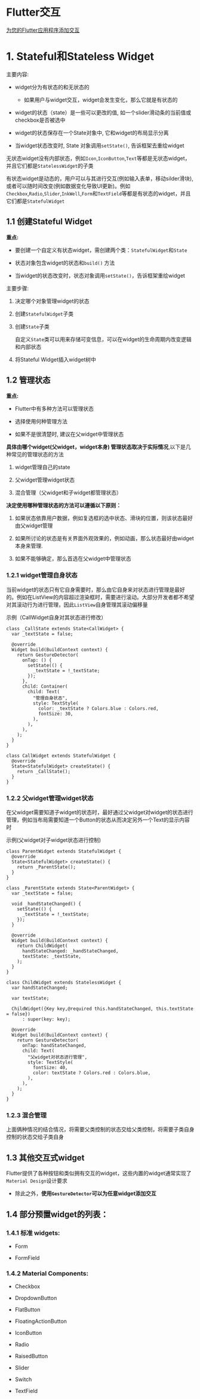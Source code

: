 # Flutter交互

[为您的Flutter应用程序添加交互](https://flutterchina.club/tutorials/interactive/)

# 1. Stateful和Stateless Widget

主要内容:


- widget分为有状态的和无状态的

	- 如果用户与widget交互，widget会发生变化，那么它就是有状态的

- widget的状态（state）是一些可以更改的值, 如一个slider滑动条的当前值或checkbox是否被选中

- widget的状态保存在一个State对象中, 它和widget的布局显示分离

- 当widget状态改变时, State 对象调用`setState()`, 告诉框架去重绘widget

无状态widget没有内部状态，例如`Icon`,`IconButton`,`Text`等都是无状态widget，并且它们都是`StatelessWidget`的子类

有状态widget是动态的，用户可以与其进行交互(例如输入表单，移动silder滑块),或者可以随时间改变(例如数据变化导致UI更新)。例如`Checkbox`,`Radio`,`Slider`,`InkWell`,`Form`和`TextField`等都是有状态的widget，并且它们都是`StatefulWidget`

## 1.1 创建Stateful Widget

**重点:**

- 要创建一个自定义有状态widget，需创建两个类：`StatefulWidget`和`State`

- 状态对象包含widget的状态和`build()` 方法

- 当widget的状态改变时，状态对象调用`setState()`，告诉框架重绘widget

主要步骤:

1. 决定哪个对象管理widget的状态

2. 创建`StatefulWidget`子类

3. 创建`State`子类

	自定义`State`类可以用来存储可变信息，可以在widget的生命周期内改变逻辑和内部状态

4. 将Stateful Widget插入widget树中

## 1.2 管理状态
**重点:**

- Flutter中有多种方法可以管理状态

- 选择使用何种管理方法

- 如果不是很清楚时, 建议在父widget中管理状态


**具体由哪个widget(父widget，widget本身) 管理状态取决于实际情况**,以下是几种常见的管理状态的方法

1. widget管理自己的state

2. 父widget管理widget状态

3. 混合管理（父widget和子widget都管理状态）

**决定使用哪种管理状态的方法可以遵循以下原则：**

1. 如果状态依靠用户数据，例如复选框的选中状态、滑块的位置，则该状态最好由父widget管理

2. 如果所讨论的状态是有关界面外观效果的，例如动画，那么状态最好由widget本身来管理.

3. 如果不能够确定，那么首选在父widget中管理状态

### 1.2.1 widget管理自身状态
当前widget的状态只有它自身需要时，那么由它自身来对状态进行管理是最好的。例如在ListView的内容超过渲染框时，需要进行滚动。大部分开发者都不希望对其滚动行为进行管理，因此`ListView`自身管理其滚动偏移量

示例（CallWidget自身对其状态进行修改）

	class _CallState extends State<CallWidget> {
	  var _textState = false;
	
	  @override
	  Widget build(BuildContext context) {
	    return GestureDetector(
	      onTap: () {
	        setState(() {
	          _textState = !_textState;
	        });
	      },
	      child: Container(
	        child: Text(
	          "管理自身状态",
	          style: TextStyle(
	            color: _textState ? Colors.blue : Colors.red,
	            fontSize: 30,
	          ),
	        ),
	      ),
	    );
	  }
	}
	
	class CallWidget extends StatefulWidget {
	  @override
	  State<StatefulWidget> createState() {
	    return _CallState();
	  }
	}


### 1.2.2 父widget管理widget状态
在父widget需要知道子widget的状态时，最好通过父widget对widget的状态进行管理，例如当布局需要知道一个Button的状态从而决定另外一个Text的显示内容时

示例(父widget对子widget状态进行控制)	
	
	class ParentWidget extends StatefulWidget {
	  @override
	  State<StatefulWidget> createState() {
	    return _ParentState();
	  }
	}
	
	class _ParentState extends State<ParentWidget> {
	  var _textState = false;
	
	  void _handStateChanged() {
	    setState(() {
	      _textState = !_textState;
	    });
	  }
	
	  @override
	  Widget build(BuildContext context) {
	    return ChildWidget(
	      handStateChanged: _handStateChanged,
	      textState: _textState,
	    );
	  }
	}
	
	class ChildWidget extends StatelessWidget {
	  var handStateChanged;
	
	  var textState;
	
	  ChildWidget({Key key,@required this.handStateChanged, this.textState = false})
	      : super(key: key);
	
	  @override
	  Widget build(BuildContext context) {
	    return GestureDetector(
	      onTap: handStateChanged,
	      child: Text(
	        "父widget对状态进行管理",
	        style: TextStyle(
	          fontSize: 40,
	          color: textState ? Colors.red : Colors.blue,
	        ),
	      ),
	    );
	  }
	}



### 1.2.3 混合管理

上面俩种情况的结合情况，将需要父类控制的状态交给父类控制，将需要子类自身控制的状态交给子类自身


## 1.3 其他交互式widget

Flutter提供了各种按钮和类似拥有交互的widget，这些内置的widget通常实现了`Material Design`设计要求

- 除此之外，**使用`GestureDetector`可以为任意widget添加交互**

## 1.4 部分预置widget的列表：

### 1.4.1 标准 widgets:

- Form

- FormField

### 1.4.2 Material Components:

- Checkbox

- DropdownButton

- FlatButton

- FloatingActionButton

- IconButton

- Radio

- RaisedButton

- Slider

- Switch

- TextField

